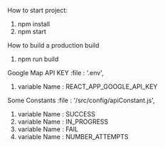 How to start project:
  1. npm install
  2. npm start

How to build a production build
  1. npm run build

Google Map API KEY
  :file : '.env',
  1. variable Name : REACT_APP_GOOGLE_API_KEY
 
Some Constants
  :file : '/src/config/apiConstant.js',
  1. variable Name : SUCCESS
  2. variable Name : IN_PROGRESS
  3. variable Name : FAIL
  4. variable Name : NUMBER_ATTEMPTS
